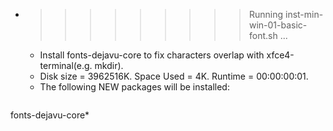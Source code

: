 * >>>>>>>>> Running inst-min-win-01-basic-font.sh ...
  * Install fonts-dejavu-core to fix characters overlap with xfce4-terminal(e.g. mkdir).
  * Disk size = 3962516K. Space Used = 4K. Runtime = 00:00:00:01.
  * The following NEW packages will be installed:
  ```bash
fonts-dejavu-core*
  ```
